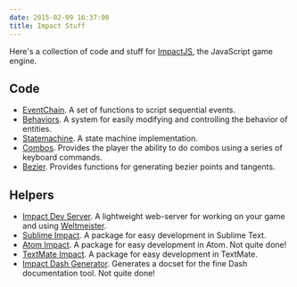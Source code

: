 ```yaml
---
date: 2015-02-09 16:37:00
title: Impact Stuff
---
```


Here's a collection of code and stuff for [ImpactJS][impact], the JavaScript game engine.

## Code

* [EventChain][eventchain]. A set of functions to script sequential events.
* [Behaviors][behaviors]. A system for easily modifying and controlling the
  behavior of entities.
* [Statemachine][statemachine]. A state machine implementation.
* [Combos][combos]. Provides the player the ability to do combos using a series
  of keyboard commands.
* [Bezier][bezier]. Provides functions for generating bezier points and tangents.

## Helpers

* [Impact Dev Server][impactdevserver]. A lightweight web-server for working
  on your game and using [Weltmeister][wm].
* [Sublime Impact][sublime]. A package for easy development in Sublime Text.
* [Atom Impact][atom]. A package for easy development in Atom. Not quite done!
* [TextMate Impact][tm]. A package for easy development in TextMate.
* [Impact Dash Generator][dashgenerator]. Generates a docset for the fine Dash
  documentation tool. Not quite done!

[impact]: http://impactjs.com/
[wm]: http://impactjs.com/documentation/weltmeister
[eventchain]: https://github.com/drhayes/impactjs-eventchain
[impactdevserver]: https://github.com/drhayes/impact-dev-server
[behaviors]: https://github.com/drhayes/impactjs-behaviors
[statemachine]: https://github.com/drhayes/impactjs-statemachine
[combos]: https://github.com/drhayes/impactjs-combos
[sublime]: https://github.com/drhayes/sublime-impactjs
[atom]: https://github.com/drhayes/atom-impactjs
[dashgenerator]: https://github.com/drhayes/impactjs-dash-generator
[tm]: https://github.com/drhayes/ImpactJS.tmbundle
[bezier]: https://github.com/drhayes/impactjs-bezier
